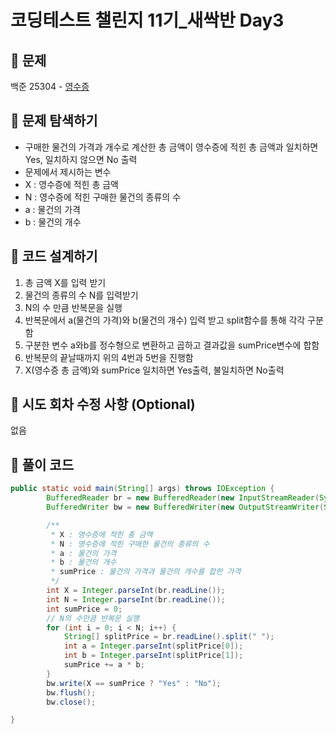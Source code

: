 # 코딩테스트 챌린지 11기_새싹반 Day3

## 📌 문제
백준 25304 - [영수증](https://www.acmicpc.net/problem/25304)

## 📌 문제 탐색하기
- 구매한 물건의 가격과 개수로 계산한 총 금액이 영수증에 적힌 총 금액과 일치하면 Yes, 일치하지 않으면 No 출력
- 문제에서 제시하는 변수
- X : 영수증에 적힌 총 금액
- N : 영수증에 적힌 구매한 물건의 종류의 수
- a : 물건의 가격
- b : 물건의 개수

## 📌 코드 설계하기
1. 총 금액 X를 입력 받기
2. 물건의 종류의 수 N를 입력받기
3. N의 수 만큼 반복문을 실행
4. 반복문에서 a(물건의 가격)와 b(물건의 개수) 입력 받고 split함수를 통해 각각 구분함
5. 구분한 변수 a와b를 정수형으로 변환하고 곱하고 결과값을 sumPrice변수에 합함
6. 반복문의 끝날때까지 위의 4번과 5번을 진행함
7. X(영수증 총 금액)와 sumPrice 일치하면 Yes출력, 불일치하면 No출력

## 📌 시도 회차 수정 사항 (Optional)
없음

## 📌 풀이 코드
```java
public static void main(String[] args) throws IOException {
        BufferedReader br = new BufferedReader(new InputStreamReader(System.in));
        BufferedWriter bw = new BufferedWriter(new OutputStreamWriter(System.out));

        /**
         * X : 영수증에 적힌 총 금액
         * N : 영수증에 적힌 구매한 물건의 종류의 수
         * a : 물건의 가격
         * b : 물건의 개수
         * sumPrice : 물건의 가격과 물건의 개수를 합한 가격
         */
        int X = Integer.parseInt(br.readLine());
        int N = Integer.parseInt(br.readLine());
        int sumPrice = 0;
        // N의 수만큼 반복문 실행
        for (int i = 0; i < N; i++) {
            String[] splitPrice = br.readLine().split(" ");
            int a = Integer.parseInt(splitPrice[0]);
            int b = Integer.parseInt(splitPrice[1]);
            sumPrice += a * b;
        }
        bw.write(X == sumPrice ? "Yes" : "No");
        bw.flush();
        bw.close();

}
